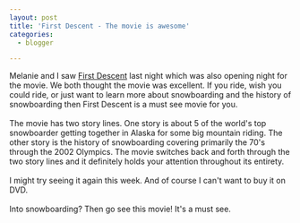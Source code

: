 ```yaml
---
layout: post
title: 'First Descent - The movie is awesome'
categories:
  - blogger

---
```


Melanie and I saw <a href="http://www.firstdescentmovie.com/">First Descent</a> last night which was also opening night for the movie.  We both thought the movie was excellent.  If you ride, wish you could ride, or just want to learn more about snowboarding and the history of snowboarding then First Descent is a must see movie for you.<br /><br />The movie has two story lines.  One story is about 5 of the world's top snowboarder getting together in Alaska for some big mountain riding.  The other story is the history of snowboarding covering primarily the 70's through the 2002 Olympics.  The movie switches back and forth through the two story lines and it definitely holds your attention throughout its entirety.  <br /><br />I might try seeing it again this week.  And of course I can't want to buy it on DVD.  <br /><br />Into snowboarding?  Then go see this movie!  It's a must see.
